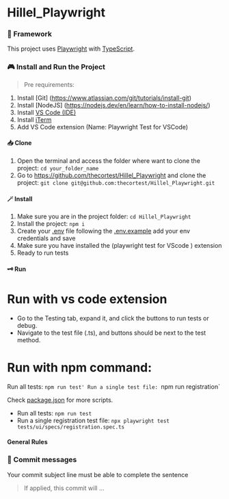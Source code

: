 # Hillel_Playwright

### 🧪 Framework

This project uses [Playwright](https://playwright.dev/) with [TypeScript](https://www.typescriptlang.org/).

### 🎮 Install and Run the Project

> Pre requirements:

1. Install [Git] (https://www.atlassian.com/git/tutorials/install-git)
2. Install [NodeJS] (https://nodejs.dev/en/learn/how-to-install-nodejs/)
3. Install [VS Code (IDE)](https://code.visualstudio.com/learn/get-started/basics)
4. Install [iTerm](https://iterm2.com/documentation-one-page.html)
5. Add VS Code extension (Name: Playwright Test for VSCode)

#### 📥 Clone

1. Open the terminal and access the folder where want to clone the project: `cd your_folder_name`
2. Go to https://github.com/thecortest/Hillel_Playwright and clone the project: `git clone git@github.com:thecortest/Hillel_Playwright.git`

#### 🪄 Install

1. Make sure you are in the project folder: `cd Hillel_Playwright`
2. Install the project: `npm i`
3. Create your [.env](.env) file following the [.env.example](.env.example) add your env credentials and save
4. Make sure you have installed the (playwright test for VScode ) extension
5. Ready to run tests

#### 🗝️ Run

# Run with vs code extension

-   Go to the Testing tab, expand it, and click the buttons to run tests or debug.
-   Navigate to the test file (.ts), and buttons should be next to the test method.

# Run with npm command:

Run all tests: `npm run test'
Run a single test file: `npm run registration`

Check [package.json](package.json) for more scripts.

-   Run all tests: `npm run test`
-   Run a single registration test file: `npx playwright test tests/ui/specs/registration.spec.ts`

#### General Rules

### 🔭 Commit messages

Your commit subject line must be able to complete the sentence

> If applied, this commit will ...
